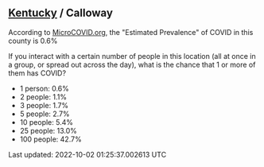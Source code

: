 
## [Kentucky](/united-states/kentucky) / Calloway

According to [MicroCOVID.org](http://microcovid.org),
the "Estimated Prevalence" of COVID in this county is 0.6%

If you interact with a certain number of people in this location
(all at once in a group, or spread out across the day), what is the chance that
1 or more of them has COVID?

- 1 person: 0.6%
- 2 people: 1.1%
- 3 people: 1.7%
- 5 people: 2.7%
- 10 people: 5.4%
- 25 people: 13.0%
- 100 people: 42.7%

Last updated: 2022-10-02 01:25:37.002613 UTC
